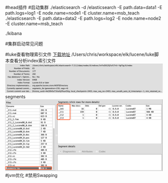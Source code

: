 #head插件
#启动集群
./elasticsearch -d
/elasticsearch -E path.data=data1 -E path.logs=log1 -E node.name=node1 -E cluster.name=msb_teach
./elasticsearch -E path.data=data2 -E path.logs=log2 -E node.name=node2 -E cluster.name=msb_teach

./kibana

#集群启动常见问题
[](https://www.cnblogs.com/cnsdhzzl/p/9401829.html)
[](https://www.cnblogs.com/hellxz/p/11057234.html)

#luke查看物理索引文件
[下载地址](https://github.com/DmitryKey/luke)
/Users/chris/workspace/elk/lucene/luke脚本查看分析index索引文件
![](.z_es_00_常用命令_images/449b5840.png)
segments
![](.z_es_00_常用命令_images/cd1ae25e.png)
#jvm优化
[](https://www.elastic.co/guide/cn/elasticsearch/guide/current/heap-sizing.html#_swapping_%E6%98%AF%E6%80%A7%E8%83%BD%E7%9A%84%E5%9D%9F%E5%A2%93)
#禁用Swapping
